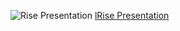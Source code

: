 ![Rise Presentation](https://s3.amazonaws.com/attend-csv-production/landing_pages/logos/000/018/644/original/Info_Session_Back.jpg?1574698702)
[lRise Presentation](https://web.microsoftstream.com/embed/video/849f7262-b45e-41d7-9dd4-91a02dfe18cd "RISE Presentation")
